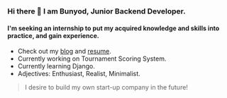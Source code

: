 
### Hi there 👋 I am Bunyod, Junior Backend Developer.
#### I'm seeking an internship to put my acquired knowledge and skills into practice, and gain experience.

* Check out my [blog](https://t.me/bunyodev) and [resume](https://gist.github.com/bunyodev/92e929ae4dd471820b6b2479d9ff26d7).
* Currently working on Tournament Scoring System.
* Currently learning Django.
* Adjectives: Enthusiast, Realist, Minimalist.
> I desire to build my own start-up company in the future!
